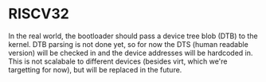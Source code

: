 # RISCV32
In the real world, the bootloader should pass a device tree blob (DTB) to the
kernel. DTB parsing is not done yet, so for now the DTS (human readable version)
will be checked in and the device addresses will be hardcoded in. This is not
scalabale to different devices (besides virt, which we're targetting for now),
but will be replaced in the future.
